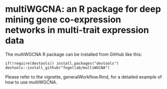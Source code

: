 # multiWGCNA: an R package for deep mining gene co-expression networks in multi-trait expression data

The multiWGCNA R package can be installed from GitHub like this: 
```
if(!require(devtools)) install.packages("devtools")
devtools::install_github("fogellab/multiWGCNA")
```

Please refer to the vignette, generalWorkflow.Rmd, for a detailed example of how to use multiWGCNA.
